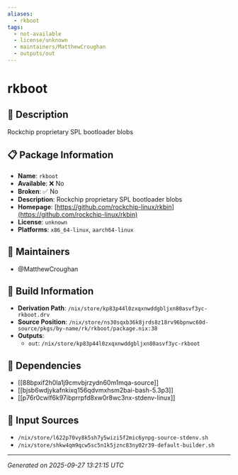 ```yaml
---
aliases:
  - rkboot
tags:
  - not-available
  - license/unknown
  - maintainers/MatthewCroughan
  - outputs/out
---
```


# rkboot

## 📝 Description

Rockchip proprietary SPL bootloader blobs

## 📋 Package Information

- **Name**: `rkboot`
- **Available**: ❌ No
- **Broken**: ✅ No
- **Description**: Rockchip proprietary SPL bootloader blobs
- **Homepage**: [https://github.com/rockchip-linux/rkbin](https://github.com/rockchip-linux/rkbin)
- **License**: `unknown`
- **Platforms**: `x86_64-linux`, `aarch64-linux`
## 👥 Maintainers

- @MatthewCroughan


## 🔧 Build Information

- **Derivation Path**: `/nix/store/kp83p44l0zxqxnwddgbljxn80asvf3yc-rkboot.drv`
- **Source Position**: `/nix/store/ns30sqxb36k8jrds8z18rv96bpnwc60d-source/pkgs/by-name/rk/rkboot/package.nix:38`
- **Outputs**:
  - `out`:  `/nix/store/kp83p44l0zxqxnwddgbljxn80asvf3yc-rkboot`

## 🔗 Dependencies

- [[88bpxif2h0la1j9cmvbjrzydn60m1mqa-source]]
- [[bjsb6wdjykafnkixq156qdvmxhsm2bai-bash-5.3p3]]
- [[p76r0cwlf6k97ibprrpfd8xw0r8wc3nx-stdenv-linux]]

## 📁 Input Sources

- `/nix/store/l622p70vy8k5sh7y5wizi5f2mic6ynpg-source-stdenv.sh`
- `/nix/store/shkw4qm9qcw5sc5n1k5jznc83ny02r39-default-builder.sh`

---
*Generated on 2025-09-27 13:21:15 UTC*
